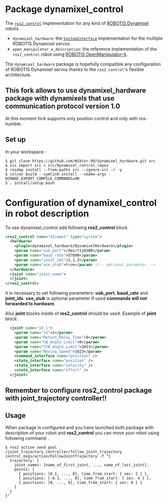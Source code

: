 # Package dynamixel_control

The [`ros2_control`](https://github.com/ros-controls/ros2_control) implementation for any kind of [ROBOTIS Dynamixel](https://emanual.robotis.com/docs/en/dxl/) robots.

- `dynamixel_hardware`: the [`SystemInterface`](https://github.com/ros-controls/ros2_control/blob/master/hardware_interface/include/hardware_interface/system_interface.hpp) implementation for the multiple ROBOTIS Dynamixel servos.
- `open_manipulator_x_description`: the reference implementation of the `ros2_control` robot using [ROBOTIS OpenManipulator-X](https://emanual.robotis.com/docs/en/platform/openmanipulator_x/overview/).

The `dynamixel_hardware` package is hopefully compatible any configuration of ROBOTIS Dynamixel servos thanks to the `ros2_control`'s flexible architecture.


## This fork allows to use dynamixel_hardware package with dynamixels that use communication protocol version 1.0

At this moment fork supports only position control and only with ros-humble.

## Set up
In your workspace :  
```shell
$ git clone https://github.com/Wiktor-99/dynamixel_hardware.git src
$ vcs import src < src/dynamixel_control.repos
$ rosdep install --from-paths src --ignore-src -r -y
$ colcon build --symlink-install --cmake-args -DCMAKE_EXPORT_COMPILE_COMMANDS=ON
$ . install/setup.bash
```

# Configuration of dynamixel_control in robot description

To use dynamixel_control add following **ros2_control** block.

```xml
<ros2_control name="${name}" type="system">
  <hardware>
    <plugin>dynamixel_hardware/DynamixelHardware</plugin>
    <param name="usb_port">/dev/ttyUSB0</param>
    <param name="baud_rate">57600</param>
    <param name="joint_ids">1,2,3</param>
    <param name="use_stub">true</param> <!-- optional parameter -->
  </hardware>
  <joint name="joint_name">
  </joint>
</ros2_control>
```

It is necessary to set following parameters: **usb_port**, **baud_rate** and **joint_ids**. **use_stub** is optional parameter if used **commands will not forwarded to hardware**.

Also **joint** blocks inside of **ros2_control** should be used. Example of **joint** block:

```xml
  <joint name="id_1">
    <param name="id">1</param>
    <param name="Return_Delay_Time">0</param>
    <param name="CW_Angle_Limit">0</param>
    <param name="CCW_Angle_Limit">1023</param>
    <param name="Moving_Speed">1023</param>
    <command_interface name="position" />
    <state_interface name="position" />
    <state_interface name="velocity" />
    <state_interface name="effort" />
  </joint>
```
## Remember to configure  ros2_control package with joint_trajectory controller!!

## Usage

When package is configured and you have launched both package with description of your robot and **ros2_control** you can move your robot using following command:
.
```shell
$ ros2 action send_goal /joint_trajectory_controller/follow_joint_trajectory control_msgs/action/FollowJointTrajectory -f "{
  trajectory: {
    joint_names: [name_of_first_joint, ..., name_of_last_joint],
    points: [
      { positions: [0.1, ..., 0], time_from_start: { sec: 2 } },
      { positions: [-0.1, ..., 0], time_from_start: { sec: 4 } },
      { positions: [0, ..., 0], time_from_start: { sec: 6 } }
    ]
  }
}"
```
